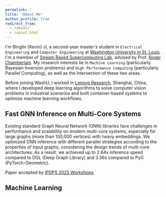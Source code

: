 ```yaml
---
permalink: /
title: "About Me"
author_profile: true
redirect_from: 
  - /about/
  - /about.html
---
```


I'm Binglin (Kevin) Ji, a second-year master's student in `Electrical Engineering` and `Computer Engineering` at [Washington University in St. Louis](https://washu.edu). I'm a member of [Stream Based Supercomputing Lab](https://sbs.wustl.edu), advised by Prof. [Roger Chamberlain](https://www.ccrc.wustl.edu/~roger/). My research interests lie in `Machine Learning` (particularly Bayesian Inversion problems) and `High Performance Computing` (particularly Parallel Computing), as well as the intersection of these two areas. 

Before joining WashU, I worked in [Lenovo Research](https://research.lenovo.com/webapp/view_English/index.html), Shanghai, China, where I developed deep learning algorithms to solve computer vision problems in industrial scenarios and built container-based systems to optimize machine learning workflows.



## Fast GNN Inference on Multi-Core Systems

Existing standard Graph Neural Network (GNN) libraries face challenges in performance and scalability on modern multi-core systems, especially for large graphs (more than 100,000 vertices) with heavy embeddings. We optimized GNN inference with different parallel strategies according to the properties of input graphs, considering the design trends of multi-core architectures. As a result, we achieved up to 2.64x inference speed compared to DGL (Deep Graph Library) and 3.36x compared to PyG (PyTorch-Geometric).

Paper accepted by [IPDPS 2025 Workshops](https://www.ipdps.org/ipdps2025/2025-workshops.html)


## Machine Learning







